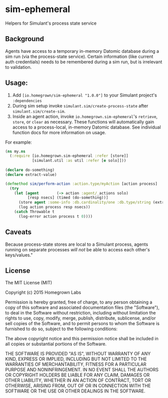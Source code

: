 # sim-ephemeral

Helpers for Simulant's process state service

## Background

Agents have access to a temporary in-memory Datomic database during a sim
run (via the process-state service). Certain information (like current auth
credentials) needs to be remembered during a sim run, but is irrelevant to
validation.

## Usage:

1. Add `[io.homegrown/sim-ephemeral "1.0.0"]` to your Simulant project's
   `:dependencies`
2. During sim setup invoke `simulant.sim/create-process-state` after
   `simulant.sim/create-sim`.
3. Inside an agent action, invoke `io.homegrown.sim-ephemeral`'s `retrieve`,
   `store`, or `clear` as necessary. These functions will automatically gain
   access to a process-local, in-memory Datomic database. See individual
   function docs for more information on usage.

For example:

```clj
(ns my.ns
  (:require [io.homegrown.sim-ephemeral :refer [store]]
            [simulant.util :as util :refer [e solo]]))
  
(declare do-something)
(declare extract-value)

(defmethod sim/perform-action :action.type/myAction [action process]
  (try
    (let [agent        (-> action :agent/_actions solo)
          [resp nsecs] (timed (do-something))]
      (store agent :some-info :db.cardinality/one :db.type/string (extract-value resp))
      (log action process resp nsecs))
    (catch Throwable t
      (log-error action process t 0))))
```

## Caveats

Because process-state stores are local to a Simulant process, agents running
on separate processes *will not* be able to access each other's keys/values."

## License

The MIT License (MIT)

Copyright (c) 2015 Homegrown Labs

Permission is hereby granted, free of charge, to any person obtaining a copy
of this software and associated documentation files (the "Software"), to deal
in the Software without restriction, including without limitation the rights
to use, copy, modify, merge, publish, distribute, sublicense, and/or sell
copies of the Software, and to permit persons to whom the Software is
furnished to do so, subject to the following conditions:

The above copyright notice and this permission notice shall be included in all
copies or substantial portions of the Software.

THE SOFTWARE IS PROVIDED "AS IS", WITHOUT WARRANTY OF ANY KIND, EXPRESS OR
IMPLIED, INCLUDING BUT NOT LIMITED TO THE WARRANTIES OF MERCHANTABILITY,
FITNESS FOR A PARTICULAR PURPOSE AND NONINFRINGEMENT. IN NO EVENT SHALL THE
AUTHORS OR COPYRIGHT HOLDERS BE LIABLE FOR ANY CLAIM, DAMAGES OR OTHER
LIABILITY, WHETHER IN AN ACTION OF CONTRACT, TORT OR OTHERWISE, ARISING FROM,
OUT OF OR IN CONNECTION WITH THE SOFTWARE OR THE USE OR OTHER DEALINGS IN THE
SOFTWARE.


